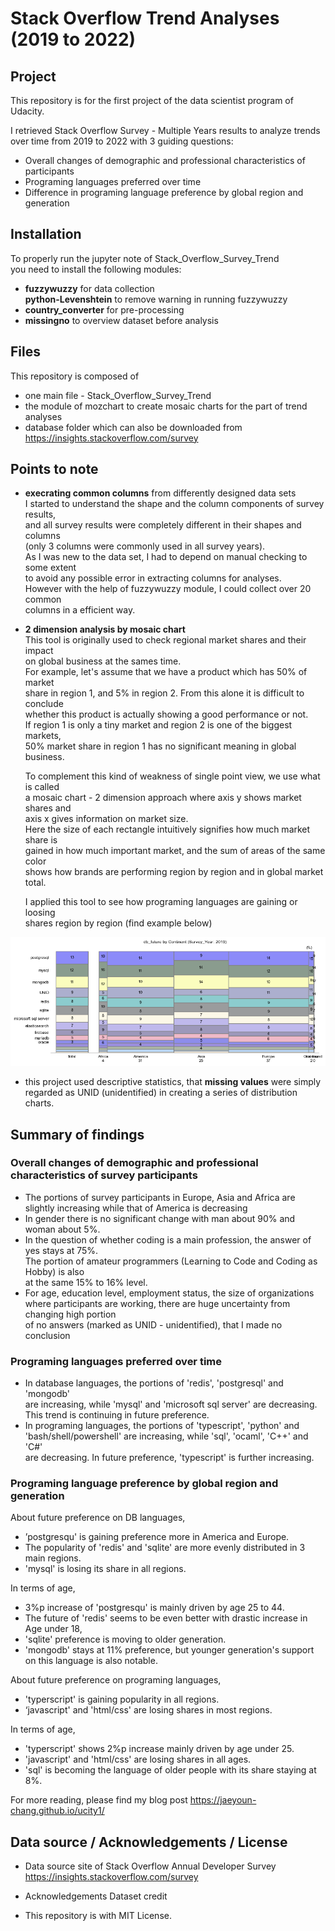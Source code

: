 # Stack Overflow Trend Analyses (2019 to 2022)

## Project

This repository is for the first project of the data scientist program of Udacity.  

I retrieved Stack Overflow Survey - Multiple Years results to analyze trends    
over time from 2019 to 2022 with 3 guiding questions:   
* Overall changes of demographic and professional characteristics of participants  
* Programing languages preferred over time  
* Difference in programing language preference by global region and generation  

## Installation

To properly run the jupyter note of Stack_Overflow_Survey_Trend    
you need to install the following modules:  
* **fuzzywuzzy** for data collection  
  **python-Levenshtein** to remove warning in running fuzzywuzzy  
* **country_converter**  for pre-processing  
* **missingno** to overview dataset before analysis

## Files

This repository is composed of  
* one main file - Stack_Overflow_Survey_Trend    
* the module of mozchart to create mosaic charts for the part of trend analyses  
* database folder which can also be downloaded from   
  https://insights.stackoverflow.com/survey  

## Points to note

* **execrating common columns** from differently designed data sets  
  I started to understand the shape and the column components of survey results,   
  and all survey results were completely different in their shapes and columns   
  (only 3 columns were commonly used in all survey years).  
  As I was new to the data set, I had to depend on manual checking to some extent    
  to avoid any possible error in extracting columns for analyses.   
  However with the help of fuzzywuzzy module, I could collect over 20 common    
  columns in a efficient way.   

* **2 dimension analysis by mosaic chart**  
  This tool is originally used to check regional market shares and their impact  
  on global business at the sames time.  
  For example, let's assume that we have a product which has 50% of market   
  share in region 1, and 5% in region 2. From this alone it is difficult to conclude   
  whether this product is actually showing a good performance or not.     
  If region 1 is only a tiny market and region 2 is one of the biggest markets,  
  50% market share in region 1 has no significant meaning in global business.   

  To complement this kind of weakness of single point view, we use what is called   
  a mosaic chart - 2 dimension approach where axis y shows market shares and   
  axis x gives information on market size.  
  Here the size of each rectangle intuitively signifies how much market share is  
  gained in how much important market, and the sum of areas of the same color  
  shows how brands are performing region by region and in global market total.

  I applied this tool to see how programing languages are gaining or loosing   
  shares region by region (find example below)

![img_2d](./img2d.png) 

* this project used descriptive statistics, that **missing values** were simply   
  regarded as UNID (unidentified) in creating a series of distribution charts. 

## Summary of findings

### Overall changes of demographic and professional characteristics of survey participants  
- The portions of survey participants in Europe, Asia and Africa are    
slightly increasing while that of America is decreasing   
- In gender there is no significant change with man about 90% and woman about 5%.   
- In the question of whether coding is a main profession, the answer of yes stays at 75%.     
The portion of amateur programmers (Learning to Code and Coding as Hobby) is also     
at the same 15% to 16% level.
- For age, education level, employment status, the size of organizations    
where participants are working, there are huge uncertainty from changing high portion     
of no answers (marked as UNID - unidentified), that I made no conclusion

### Programing languages preferred over time
- In database languages, the portions of 'redis', 'postgresql' and 'mongodb'    
  are increasing, while 'mysql' and 'microsoft sql server' are decreasing.    
  This trend is continuing in future preference.  
- In programing languages, the portions of 'typescript', 'python' and    
  'bash/shell/powershell' are increasing, while 'sql', 'ocaml', 'C++' and 'C#'    
  are decreasing. In future preference, 'typescript' is further increasing.

### Programing language preference by global region and generation

About future preference on DB languages, 
* ’postgresqu' is gaining preference more in America and Europe.   
* The popularity of 'redis' and 'sqlite' are more evenly distributed in 3 main regions.     
* 'mysql' is losing its share in all regions.

In terms of age,    
* 3%p increase of 'postgresqu' is mainly driven by age 25 to 44.    
* The future of 'redis' seems to be even better with drastic increase in Age under 18,     
* 'sqlite' preference is moving to older generation.    
* 'mongodb' stays at 11% preference, but younger generation's support on this language is also notable.  

About future preference on programing languages, 
* 'typerscript' is gaining popularity in all regions.    
* ‘javascript' and 'html/css' are losing shares in most regions. 

In terms of age,    
* 'typerscript' shows 2%p increase mainly driven by age under 25.   
* 'javascript' and 'html/css' are losing shares in all ages.  
* 'sql' is becoming the language of older people with its share staying at 8%.

For more reading, please find my blog post https://jaeyoun-chang.github.io/ucity1/  

## Data source / Acknowledgements / License
* Data source
  site of Stack Overflow Annual Developer Survey
  https://insights.stackoverflow.com/survey  

* Acknowledgements
  Dataset credit

* This repository is with MIT License.